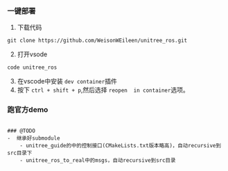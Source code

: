 ### 一键部署
1. 下载代码
```
git clone https://github.com/WeisonWEileen/unitree_ros.git
```

2. 打开vsode
```
code unitree_ros
```

3. 在vscode中安装 `dev container`插件
4. 按下 `ctrl + shift + p`,然后选择
`reopen  in container`选项。
### 跑官方demo
```

### @TODO
-  继承好submodule
    - unitree_guide的中的控制接口(CMakeLists.txt版本略高)，自动recursive到src目录下
    - unitree_ros_to_real中的msgs，自动recursive到src目录
